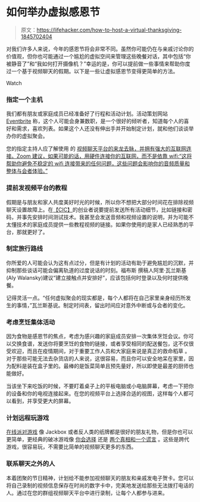# 如何举办虚拟感恩节

> 原文：<https://lifehacker.com/how-to-host-a-virtual-thanksgiving-1845702404>

对我们许多人来说，今年的感恩节将会非常不同。虽然你可能仍在与亲戚讨论你的价值观，但你也可能通过一个尴尬的虚拟空间来管理这些晚餐对话，其中包括“你被静音了”和“我如何打开摄像机？”幸运的是，你可以提前做一些事情来帮助你度过一个基于视频聊天的假期。以下是一些让虚拟感恩节变得更简单的方法。

Watch

### 指定一个主机

我们都有朋友或家庭成员已经准备好了行程和活动计划。活动策划网站 [Eventbrite](https://www.eventbrite.com/blog/the-top-10-qualities-of-successful-event-managers-ds00/) 称，这个人可能会身兼数职，是一个很好的倾听者，知道每个人的喜好和需求，喜欢列表。如果这个人还没有伸出手并开始制定计划，就和他们谈谈举办你的虚拟聚会。

您的指定主持人应了解使用 的 [视频聊天平台的来龙去脉，并拥有强大的互联网连接。Zoom 建议，如果可能的话，用硬件连接你的互联网，而不是依靠 wifi:“这将帮助你避免不稳定的 wifi 连接带来的任何问题，这些问题会影响你的音频质量和整体与会者体验。”](https://zapier.com/blog/best-video-conferencing-apps/)

### 提前发视频平台的教程

假期是与朋友和家人共度美好时光的时候，所以你不想把大部分时间花在排除视频聊天设置故障上。在[【CIC】](https://cic.com/blogpost/2020/7/30/prepare-for-your-virtual-event-how-to-avoid-common-tech-pitfalls)的创业者说要提前发送所有活动细节，比如链接和密码，并事先安排时间测试技术。我甚至会发送音频和视频设置的说明，并为可能不太懂技术的家庭成员提供一些教程视频的链接。如果你使用的是家人已经熟悉的平台，那就更好了。

### 制定旅行路线

你所爱的人可能会认为这有点过分，但是有计划的活动有助于避免尴尬的沉默，并抑制那些谈话可能会偏离轨道的过度说话的时刻。福布斯 撰稿人阿里·瓦兰斯基(Aly Walansky)建议“建立接触点并安排好”，应该包括何时登录以及何时提供晚餐。

记得灵活一点。“任何虚拟聚会的现实都是，每个人都将在自己家里亲身经历所发生的事情，”瓦兰斯基说。制定时间表，留出时间应对意外中断或与会者的变化。

### 考虑烹饪集体活动

因为食物是感恩节的焦点，考虑为感兴趣的家庭成员安排一次集体烹饪会议。你可以交换食谱，发送你将要烹饪的食物的链接，或者享受相同的配送餐包，这不仅很受欢迎，而且在疫情期间，对于重要工作人员和大家庭来说是真正的救命稻草 。对于那些可能无法去杂货店的人来说，这很容易，而且你可以安全地呆在家里，因为配料是装在盒子里的。最棒的是饭菜简单且预先量好，所以即使是最差的厨师也能做好。

当该坐下来吃饭的时候，不要盯着桌子上的平板电脑或小电脑屏幕，考虑一下把你的设备和你的电视连接起来。在您的视频平台上选择合适的视图，这样每个人都可以看到，并享受更大的屏幕。

### 计划远程玩游戏

[在线派对游戏](https://lifehacker.com/you-can-play-these-games-online-with-friends-1842347093) 像 Jackbox 或者反人类的纸牌都是很好的朋友礼物，但是你也可以更简单，更经典的破冰游戏像 [你会选择](https://conversationstartersworld.com/would-you-rather-questions/) 还是 [两个真相和一个谎言](https://blog.prepscholar.com/two-truths-and-a-lie-good-lies#:~:text=To%20play%2C%20everyone%20sits%20or,which%20statement%20is%20the%20lie.) 。这些是跨代游戏，很容易玩，不需要比简单的视频聊天更多的东西。

### 联系聊天之外的人

本着团聚的节日精神，计划给不能参加视频聊天的朋友和亲戚发电子贺卡。您可以将自己录制的视频信息保存在时尚的数字卡中，完美地发送给那些无法拨打电话的人。通过在您的群组视频聊天平台中进行录制，让每个人都参与进来。